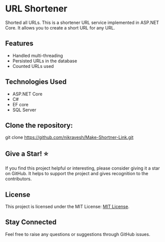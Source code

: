# URL Shortener

Shorted all URLs.
This is a shortener URL service implemented in ASP.NET Core. It allows you to create a short URL for any URL.

## Features

- Handled multi-threading
- Persisted URLs in the database
- Counted URLs used

## Technologies Used

- ASP.NET Core
- C#
- EF core
- SQL Server

## Clone the repository:
git clone https://github.com/nikravesh/Make-Shortner-Link.git

## Give a Star! ⭐
If you find this project helpful or interesting, please consider giving it a star on GitHub. It helps to support the project and gives recognition to the contributors.

## License
This project is licensed under the MIT License: [MIT License](https://opensource.org/licenses/MIT).

## Stay Connected
Feel free to raise any questions or suggestions through GitHub issues.

